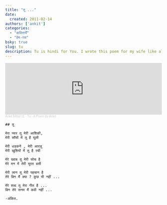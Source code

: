 ```yaml
---
title: "तू ..."
date: 
  created: 2011-02-14
authors: ['ankit']
categories: 
  - "कवितायेँ"
  - "प्रेम-रस"
bsky: true
slug: tu
description: Tu is hindi for You. I wrote this poem for my wife like all others *in category of love, but I am particularly proud of this one. :)
---
```


<iframe width="100%" height="166" scrolling="no" frameborder="no" allow="autoplay" src="https://w.soundcloud.com/player/?url=https%3A//api.soundcloud.com/tracks/127124657&color=%23ffab00&auto_play=false&hide_related=false&show_comments=true&show_user=true&show_reposts=false&show_teaser=true"></iframe><div style="font-size: 10px; color: #cccccc;line-break: anywhere;word-break: normal;overflow: hidden;white-space: nowrap;text-overflow: ellipsis; font-family: Interstate,Lucida Grande,Lucida Sans Unicode,Lucida Sans,Garuda,Verdana,Tahoma,sans-serif;font-weight: 100;"><a href="https://soundcloud.com/ankit-mittal-10" title="Ankit Mittal 11" target="_blank" style="color: #cccccc; text-decoration: none;">Ankit Mittal 11</a> · <a href="https://soundcloud.com/ankit-mittal-10/tu-a-poem-by-ankit" title="Tu - A Poem by Ankit" target="_blank" style="color: #cccccc; text-decoration: none;">Tu - A Poem by Ankit</a></div>

```poem
## तू

मेरा प्यार तू मेरी आशिकी,  
मेरी साँसों में तू है घुली

मेरी धडकनें , मेरी आरज़ू  
मेरी खुशियों में तू है रची

मेरे ख्वाब तू मेरी सोच है  
मेरे मन में तेरी मूरत बसी

मेरी जान तू मेरी पहचान है  
तेरे बिन मैं क्या ? कुछ भी नहीं ...

मेरे शब्द तू मेरा गीत है ...  
बिन तेरे सनम मैं कवी नहीं ...

-अंकित.
```